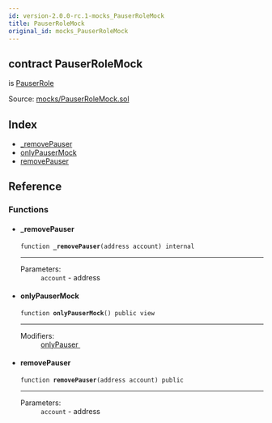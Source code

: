 ```yaml
---
id: version-2.0.0-rc.1-mocks_PauserRoleMock
title: PauserRoleMock
original_id: mocks_PauserRoleMock
---
```


<div class="contract-doc"><div class="contract"><h2 class="contract-header"><span class="contract-kind">contract</span> PauserRoleMock</h2><p class="base-contracts"><span>is</span> <a href="access_roles_PauserRole.html">PauserRole</a></p><div class="source">Source: <a href="https://github.com/OpenZeppelin/zeppelin-solidity/blob/v2.0.0-rc.1/contracts/mocks/PauserRoleMock.sol" target="_blank">mocks/PauserRoleMock.sol</a></div></div><div class="index"><h2>Index</h2><ul><li><a href="mocks_PauserRoleMock.html#_removePauser">_removePauser</a></li><li><a href="mocks_PauserRoleMock.html#onlyPauserMock">onlyPauserMock</a></li><li><a href="mocks_PauserRoleMock.html#removePauser">removePauser</a></li></ul></div><div class="reference"><h2>Reference</h2><div class="functions"><h3>Functions</h3><ul><li><div class="item function"><span id="_removePauser" class="anchor-marker"></span><h4 class="name">_removePauser</h4><div class="body"><code class="signature">function <strong>_removePauser</strong><span>(address account) </span><span>internal </span></code><hr/><dl><dt><span class="label-parameters">Parameters:</span></dt><dd><div><code>account</code> - address</div></dd></dl></div></div></li><li><div class="item function"><span id="onlyPauserMock" class="anchor-marker"></span><h4 class="name">onlyPauserMock</h4><div class="body"><code class="signature">function <strong>onlyPauserMock</strong><span>() </span><span>public </span><span>view </span></code><hr/><dl><dt><span class="label-modifiers">Modifiers:</span></dt><dd><a href="access_roles_PauserRole.html#onlyPauser">onlyPauser </a></dd></dl></div></div></li><li><div class="item function"><span id="removePauser" class="anchor-marker"></span><h4 class="name">removePauser</h4><div class="body"><code class="signature">function <strong>removePauser</strong><span>(address account) </span><span>public </span></code><hr/><dl><dt><span class="label-parameters">Parameters:</span></dt><dd><div><code>account</code> - address</div></dd></dl></div></div></li></ul></div></div></div>
